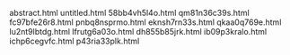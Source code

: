 abstract.html
untitled.html
58bb4vh5l4o.html
qm81n36c39s.html
fc97bfe26r8.html
pnbq8nsprmo.html
eknsh7rn33s.html
qkaa0q769e.html
lu2nt9lbtdg.html
lfrutg6a03o.html
dh855b85jrk.html
ib09p3kralo.html
ichp6cegvfc.html
p43ria33plk.html